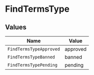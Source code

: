 # FindTermsType


## Values

| Name                    | Value                   |
| ----------------------- | ----------------------- |
| `FindTermsTypeApproved` | approved                |
| `FindTermsTypeBanned`   | banned                  |
| `FindTermsTypePending`  | pending                 |